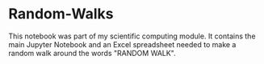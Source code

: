 # Random-Walks
This notebook was part of my scientific computing module. It contains the main Jupyter Notebook and an Excel spreadsheet needed to make a random walk around the words "RANDOM WALK".
